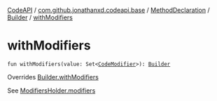 [CodeAPI](../../../index.md) / [com.github.jonathanxd.codeapi.base](../../index.md) / [MethodDeclaration](../index.md) / [Builder](index.md) / [withModifiers](.)

# withModifiers

`fun withModifiers(value: Set<`[`CodeModifier`](../../-code-modifier/index.md)`>): `[`Builder`](index.md)

Overrides [Builder.withModifiers](../../-modifiers-holder/-builder/with-modifiers.md)

See [ModifiersHolder.modifiers](../../-modifiers-holder/modifiers.md)

